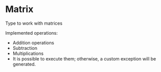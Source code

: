 # Matrix
<p>Type to work with matrices</p>
Implemented operations:
<ul>
  <li>Addition operations</li>
  <li>Subtraction</li>
  <li>Multiplications</li>
  <li>It is possible to execute them; otherwise, a custom exception will be generated.</li>
</ul>
